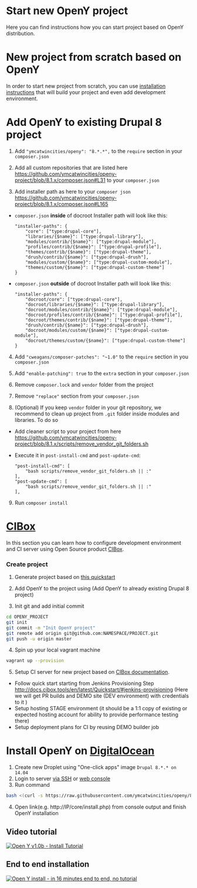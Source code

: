 Start new OpenY project
=====

Here you can find instructions how you can start project based on OpenY distribution.

# New project from scratch based on OpenY

In order to start new project from scratch, you can use [installation instructions](https://github.com/ymcatwincities/openy-project#installation) that will build your project and even add development environment.


# Add OpenY to existing Drupal 8 project

1. Add `"ymcatwincities/openy": "8.*.*",` to the `require` section in your `composer.json`

2. Add all custom repositories that are listed here https://github.com/ymcatwincities/openy-project/blob/8.1.x/composer.json#L31 to your `composer.json`

3. Add installer path as here to your `composer json` https://github.com/ymcatwincities/openy-project/blob/8.1.x/composer.json#L165

- `composer.json` **inside** of docroot
Installer path will look like this:

    ```
    "installer-paths": {
        "core": ["type:drupal-core"],
        "libraries/{$name}": ["type:drupal-library"],
        "modules/contrib/{$name}": ["type:drupal-module"],
        "profiles/contrib/{$name}": ["type:drupal-profile"],
        "themes/contrib/{$name}": ["type:drupal-theme"],
        "drush/contrib/{$name}": ["type:drupal-drush"],
        "modules/custom/{$name}": ["type:drupal-custom-module"],
        "themes/custom/{$name}": ["type:drupal-custom-theme"]
    }
     ```

- `composer.json` **outside** of docroot
Installer path will look like this:

    ```
    "installer-paths": {
        "docroot/core": ["type:drupal-core"],
        "docroot/libraries/{$name}": ["type:drupal-library"],
        "docroot/modules/contrib/{$name}": ["type:drupal-module"],
        "docroot/profiles/contrib/{$name}": ["type:drupal-profile"],
        "docroot/themes/contrib/{$name}": ["type:drupal-theme"],
        "drush/contrib/{$name}": ["type:drupal-drush"],
        "docroot/modules/custom/{$name}": ["type:drupal-custom-module"],
        "docroot/themes/custom/{$name}": ["type:drupal-custom-theme"]
    }
    ```

4. Add `"cweagans/composer-patches": "~1.0"` to the `require` section in you `composer.json`

5. Add `"enable-patching": true` to the `extra` section in your `composer.json`

6. Remove `composer.lock` and `vendor` folder from the project

7. Remove `"replace"` section from your `composer.json`

8. (Optional) If you keep `vendor` folder in your git repository, we recommend to clean up project from `.git` folder inside modules and libraries. To do so
- Add cleaner script to your project from here https://github.com/ymcatwincities/openy-project/blob/8.1.x/scripts/remove_vendor_git_folders.sh
- Execute it in `post-install-cmd` and `post-update-cmd`:

    ```
    "post-install-cmd": [
        "bash scripts/remove_vendor_git_folders.sh || :"
    ],
    "post-update-cmd": [
        "bash scripts/remove_vendor_git_folders.sh || :"
    ],
    ```

9. Run `composer install`

# [CIBox](https://github.com/cibox/cibox)

In this section you can learn how to configure development environment and CI server using Open Source product [CIBox](https://github.com/cibox/cibox).

### Create project

1. Generate project based on [this quickstart](http://docs.cibox.tools/en/latest/Quickstart/#prepare-github-project)
  
2. Add OpenY to the project using (Add OpenY to already existing Drupal 8 project)
  
3. Init git and add initial commit

  ```bash
  cd OPENY_PROJECT
  git init
  git commit -m "Init OpenY project"
  git remote add origin git@github.com:NAMESPACE/PROJECT.git
  git push -u origin master
  ```
4. Spin up your local vagrant machine

  ```bash
  vagrant up --provision
  ```

5. Setup CI server for new project based on [CIBox documentation](https://github.com/cibox/cibox#provision-new-ci-server).

* Follow quick start starting from Jenkins Provisioning Step http://docs.cibox.tools/en/latest/Quickstart/#jenkins-provisioning (Here we will get PR builds and DEMO site (DEV environment) with credentials to it )
* Setup hosting STAGE environment (it should be a 1:1 copy of existing or expected hosting account for ability to provide performance testing there)
* Setup deployment plans for CI by reusing DEMO builder job

# Install OpenY on [DigitalOcean](http://bit.ly/cibox-digitalocean)

1. Create new Droplet using "One-click apps" image `Drupal 8.*.* on 14.04`
2. Login to server [via SSH](https://www.digitalocean.com/community/tutorials/how-to-connect-to-your-droplet-with-ssh) or [web console](https://www.digitalocean.com/community/tutorials/how-to-use-the-digitalocean-console-to-access-your-droplet)
3. Run command

  ```bash
  bash <(curl -s https://raw.githubusercontent.com/ymcatwincities/openy/8.x-1.x/build/openy-digital-ocean.sh)
  ```
4. Open link(e.g. http://IP/core/install.php) from console output and finish OpenY installation

## Video tutorial
[![Open Y v1.0b - Install Tutorial](https://img.youtube.com/vi/RCvsLANsbm8/0.jpg)](https://youtu.be/RCvsLANsbm8)

## End to end installation
[![Open Y install - in 16 minutes end to end, no tutorial](https://img.youtube.com/vi/RT6kC38zgvo/0.jpg)](https://youtu.be/RT6kC38zgvo)

